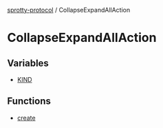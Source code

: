 
[sprotty-protocol](../globals) / CollapseExpandAllAction

# CollapseExpandAllAction

## Variables

- [KIND](../CollapseExpandAllAction.Variable.KIND)

## Functions

- [create](../CollapseExpandAllAction.Function.create)
